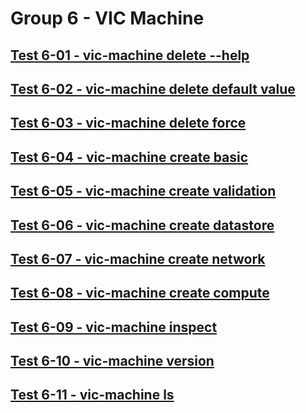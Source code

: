 Group 6 - VIC Machine
=======


[Test 6-01 - vic-machine delete --help](6-01-Help.md)
-
[Test 6-02 - vic-machine delete default value](6-02-Default.md)
-
[Test 6-03 - vic-machine delete force](6-03-Delete.md)
-
[Test 6-04 - vic-machine create basic](6-04-Create-Basic.md)
-
[Test 6-05 - vic-machine create validation](6-05-Create-Validation.md)
-
[Test 6-06 - vic-machine create datastore](6-06-Create-Datastore.md)
-
[Test 6-07 - vic-machine create network](6-07-Create-Network.md)
-
[Test 6-08 - vic-machine create compute](6-08-Create-Compute.md)
-
[Test 6-09 - vic-machine inspect](6-09-Inspect.md)
-
[Test 6-10 - vic-machine version](6-10-Version.md)
-
[Test 6-11 - vic-machine ls](6-10-List.md)
-
